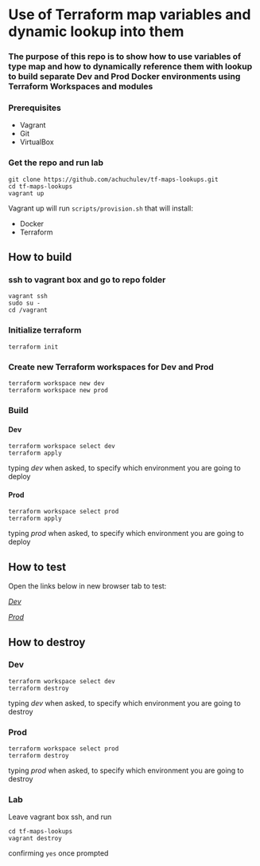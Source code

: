 # Use of Terraform map variables and dynamic lookup into them

### The purpose of this repo is to show how to use variables of type map and how to dynamically reference them with lookup to build separate Dev and Prod Docker environments using Terraform Workspaces and modules

### Prerequisites

* Vagrant
* Git
* VirtualBox

### Get the repo and run lab

```
git clone https://github.com/achuchulev/tf-maps-lookups.git
cd tf-maps-lookups
vagrant up
```

Vagrant up will run `scripts/provision.sh` that will install:

- Docker
- Terraform


## How to build

### ssh to vagrant box and go to repo folder

```
vagrant ssh
sudo su -
cd /vagrant
```

### Initialize terraform

`terraform init`

### Create new Terraform workspaces for Dev and Prod

```
terraform workspace new dev
terraform workspace new prod
```

### Build 

#### Dev

```
terraform workspace select dev
terraform apply
```

typing _dev_ when asked, to specify which environment you are going to deploy

#### Prod

```
terraform workspace select prod
terraform apply
```
typing _prod_ when asked, to specify which environment you are going to deploy

## How to test 

Open the links below in new browser tab to test:

[*Dev*](http://192.168.0.10:8080)

[*Prod*](http://192.168.0.10:80)



## How to destroy

### Dev

```
terraform workspace select dev
terraform destroy
```

typing _dev_ when asked, to specify which environment you are going to destroy

### Prod

```
terraform workspace select prod
terraform destroy
```

typing _prod_ when asked, to specify which environment you are going to destroy

### Lab

Leave vagrant box ssh, and run

```
cd tf-maps-lookups
vagrant destroy
``` 

confirming `yes` once prompted
